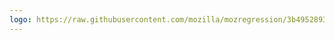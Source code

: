 ```yaml
---
logo: https://raw.githubusercontent.com/mozilla/mozregression/3b4952893b82dd1901181be93f855907fbb12598/docs/images/mozregression_logo_256.png
---
```

